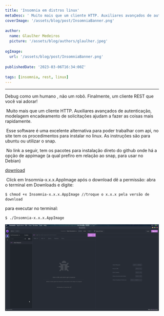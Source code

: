 ```yaml
---
title: 'Insomnia em distros linux'
metaDesc: '	Muito mais que um cliente HTTP. Auxiliares avançados de autenticação, modelagem encadeamento'
coverImage: '/assets/blog/post/InsomniaBanner.png'

author:
  name: Glaulher Medeiros
  picture: '/assets/blog/authors/glaulher.jpeg'

ogImage:
  url: '/assets/blog/post/InsomniaBanner.png'

publishedDate: '2023-03-06T16:34:00Z'

tags: [insomnia, rest, linux]
---
```


---

Debug como um humano , não um robô. Finalmente, um cliente REST que você vai adorar!

​ Muito mais que um cliente HTTP. Auxiliares avançados de autenticação, modelagem encadeamento de solicitações ajudam a fazer as coisas mais rapidamente.

​ Esse software é uma excelente alternativa para poder trabalhar com api, no site tem os procedimentos para instalar no linux. As instruções são para ubuntu ou utilizar o snap.

​ No link a seguir, tem os pacotes para instalação direto do github onde há a opção de appimage (a qual prefiro em relação ao snap, para usar no Debian)

[download](https://updates.insomnia.rest/downloads/release/latest?app=com.insomnia.app&source=website)

​ Click em Insomnia-x.x.x.AppImage após o download dê a permissão: abra o terminal em Downloads e digite:

```shell
$ chmod +x Insomnia-x.x.x.AppImage //troque o x.x.x pela versão de download
```

para executar no terminal:

```shell
$ ./Insomnia-x.x.x.AppImage
```

[![upload-image Insomnia](/assets/posts/Insomnia.png)](https://updates.insomnia.rest/downloads/release/latest?app=com.insomnia.app&source=website)
